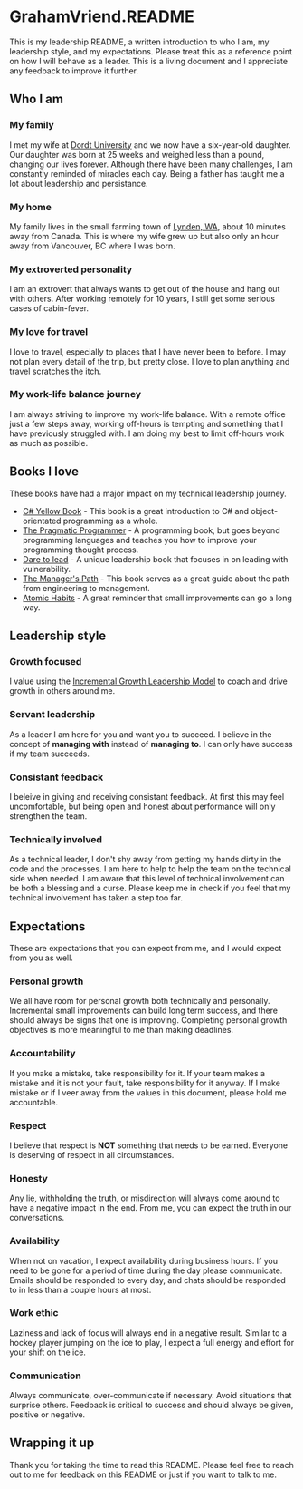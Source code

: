 # GrahamVriend.README

This is my leadership README, a written introduction to who I am, my leadership style, and my expectations.  Please treat this as a reference point on how I will behave as a leader.  This is a living document and I appreciate any feedback to improve it further.

## Who I am

### My family

I met my wife at [Dordt University](https://www.dordt.edu/) and we now have a six-year-old daughter.  Our daughter was born at 25 weeks and weighed less than a pound, changing our lives forever.  Although there have been many challenges, I am constantly reminded of miracles each day.  Being a father has taught me a lot about leadership and persistance.

### My home

My family lives in the small farming town of [Lynden, WA](https://www.google.com/maps/place/Lynden,+WA+98264/@48.9644329,-122.4526089,14z/data=!4m5!3m4!1s0x5485b6fc63dc8e25:0xfe6124ff02d8e1ae!8m2!3d48.9428018!4d-122.4529469), about 10 minutes away from Canada.  This is where my wife grew up but also only an hour away from Vancouver, BC where I was born.

### My extroverted personality

I am an extrovert that always wants to get out of the house and hang out with others.  After working remotely for 10 years, I still get some serious cases of cabin-fever.

### My love for travel

I love to travel, especially to places that I have never been to before.  I may not plan every detail of the trip, but pretty close.  I love to plan anything and travel scratches the itch.

### My work-life balance journey

I am always striving to improve my work-life balance.  With a remote office just a few steps away, working off-hours is tempting and something that I have previously struggled with.  I am doing my best to limit off-hours work as much as possible.

## Books I love

These books have had a major impact on my technical leadership journey.

- [C# Yellow Book](https://www.amazon.com/C-Programming-Yellow-Book-ebook/dp/B00HNSGM9A/ref=sr_1_1?crid=1MM0WZMG9G9IN&keywords=C%23+yellow+book&qid=1666361603&qu=eyJxc2MiOiIwLjkxIiwicXNhIjoiMC44MyIsInFzcCI6IjAuOTUifQ%3D%3D&sprefix=c+yellow+boo%2Caps%2C152&sr=8-1) - This book is a great introduction to C# and object-orientated programming as a whole.
- [The Pragmatic Programmer](https://www.amazon.com/Pragmatic-Programmer-journey-mastery-Anniversary/dp/0135957052/ref=sr_1_1?keywords=the+pragmatic+programmer&qid=1666361676&qu=eyJxc2MiOiIyLjIxIiwicXNhIjoiMS43MSIsInFzcCI6IjEuNzIifQ%3D%3D&sprefix=the+prag%2Caps%2C146&sr=8-1) - A programming book, but goes beyond programming languages and teaches you how to improve your programming thought process.
- [Dare to lead](https://www.amazon.com/Dare-Lead-Brave-Conversations-Hearts/dp/0399592520/ref=sr_1_1?crid=3M3WJYV3Q46B3&keywords=dare+to+lead&qid=1666361740&qu=eyJxc2MiOiIyLjUyIiwicXNhIjoiMi40MCIsInFzcCI6IjIuNDYifQ%3D%3D&sprefix=dare+to+lead%2Caps%2C144&sr=8-1) - A unique leadership book that focuses in on leading with vulnerability.
- [The Manager's Path](https://www.amazon.com/Managers-Path-Leaders-Navigating-Growth/dp/1491973897/ref=sr_1_1?keywords=the+manager%27s+path&qid=1666362178&qu=eyJxc2MiOiIyLjAyIiwicXNhIjoiMS42MCIsInFzcCI6IjEuNzkifQ%3D%3D&sprefix=the+manager%2Caps%2C194&sr=8-1) - This book serves as a great guide about the path from engineering to management.
- [Atomic Habits](https://www.amazon.com/Atomic-Habits-Proven-Build-Break/dp/0735211299/ref=sr_1_1?crid=1K0X6XSWQ0RO6&keywords=atomic+habits&qid=1666362331&qu=eyJxc2MiOiIyLjU5IiwicXNhIjoiMi4zMSIsInFzcCI6IjIuMzcifQ%3D%3D&sprefix=atomic+habit%2Caps%2C174&sr=8-1) - A great reminder that small improvements can go a long way.

## Leadership style

### Growth focused

I value using the [Incremental Growth Leadership Model](https://tdevroome.medium.com/the-incremental-growth-leadership-model-cef736bebbff#:~:text=What%20is%20the%20Iterative%20Leadership,their%20learning%20and%20career%20goals.) to coach and drive growth in others around me.

### Servant leadership

As a leader I am here for you and want you to succeed.  I believe in the concept of **managing with** instead of **managing to**.  I can only have success if my team succeeds.

### Consistant feedback

I beleive in giving and receiving consistant feedback.  At first this may feel uncomfortable, but being open and honest about performance will only strengthen the team.

### Technically involved

As a technical leader, I don't shy away from getting my hands dirty in the code and the processes.  I am here to help to help the team on the technical side when needed.  I am aware that this level of technical involvement can be both a blessing and a curse.  Please keep me in check if you feel that my technical involvement has taken a step too far.

## Expectations

These are expectations that you can expect from me, and I would expect from you as well.

### Personal growth

We all have room for personal growth both technically and personally.  Incremental small improvements can build long term success, and there should always be signs that one is improving.  Completing personal growth objectives is more meaningful to me than making deadlines.

### Accountability

If you make a mistake, take responsibility for it.  If your team makes a mistake and it is not your fault, take responsibility for it anyway.  If I make mistake or if I veer away from the values in this document, please hold me accountable.

### Respect

I believe that respect is **NOT** something that needs to be earned.  Everyone is deserving of respect in all circumstances.

### Honesty

Any lie, withholding the truth, or misdirection will always come around to have a negative impact in the end.  From me, you can expect the truth in our conversations.

### Availability

When not on vacation, I expect availability during business hours.  If you need to be gone for a period of time during the day please communicate.  Emails should be responded to every day, and chats should be responded to in less than a couple hours at most.

### Work ethic

Laziness and lack of focus will always end in a negative result.  Similar to a hockey player jumping on the ice to play, I expect a full energy and effort for your shift on the ice.

### Communication

Always communicate, over-communicate if necessary.  Avoid situations that surprise others.  Feedback is critical to success and should always be given, positive or negative.

## Wrapping it up

Thank you for taking the time to read this README.  Please feel free to reach out to me for feedback on this README or just if you want to talk to me.
